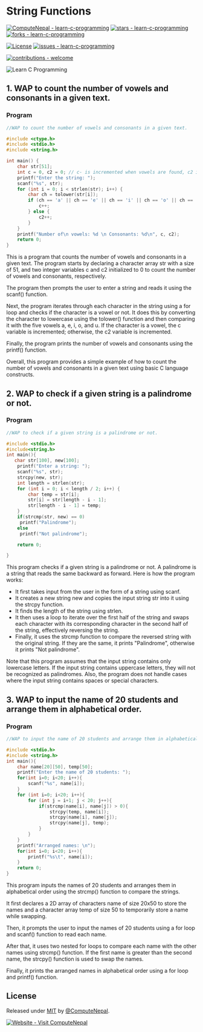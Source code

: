 # String Functions

[![ComputeNepal - learn-c-programming](https://img.shields.io/static/v1?label=ComputeNepal&message=learn-c-programming&color=blue&logo=github)](https://github.com/ComputeNepal/learn-c-programming "Go to GitHub repo")
[![stars - learn-c-programming](https://img.shields.io/github/stars/ComputeNepal/learn-c-programming?style=social)](https://github.com/ComputeNepal/learn-c-programming)
[![forks - learn-c-programming](https://img.shields.io/github/forks/ComputeNepal/learn-c-programming?style=social)](https://github.com/ComputeNepal/learn-c-programming)

[![License](https://img.shields.io/badge/License-MIT-blue)](#license)
[![issues - learn-c-programming](https://img.shields.io/github/issues/ComputeNepal/learn-c-programming)](https://github.com/ComputeNepal/learn-c-programming/issues)

[![contributions - welcome](https://img.shields.io/badge/contributions-welcome-blue)](/CONTRIBUTING.md "Go to contributions doc")

![Learn C Programming](https://repository-images.githubusercontent.com/615587446/9a0d7982-bdb2-4918-8570-ebfff27778ad)

## 1. WAP to count the number of vowels and consonants in a given text.

### Program

```c
//WAP to count the number of vowels and consonants in a given text.

#include <ctype.h>
#include <stdio.h>
#include <string.h>

int main() {
    char str[51];
    int c = 0, c2 = 0; // c- is incremented when vowels are found, c2 is incremented when consonants are found
    printf("Enter the string: ");
    scanf("%s", str);
    for (int i = 0; i < strlen(str); i++) {
        char ch = tolower(str[i]);
        if (ch == 'a' || ch == 'e' || ch == 'i' || ch == 'o' || ch == 'u') {
            c++;
        } else {
            c2++;
        }
    }
    printf("Number of\n vowels: %d \n Consonants: %d\n", c, c2);
    return 0;
}
```

This is a program that counts the number of vowels and consonants in a given
text. The program starts by declaring a character array str with a size of 51,
and two integer variables c and c2 initialized to 0 to count the number of
vowels and consonants, respectively.

The program then prompts the user to enter a string and reads it using the
scanf() function.

Next, the program iterates through each character in the string using a for loop
and checks if the character is a vowel or not. It does this by converting the
character to lowercase using the tolower() function and then comparing it with
the five vowels a, e, i, o, and u. If the character is a vowel, the c variable
is incremented; otherwise, the c2 variable is incremented.

Finally, the program prints the number of vowels and consonants using the
printf() function.

Overall, this program provides a simple example of how to count the number of
vowels and consonants in a given text using basic C language constructs.

## 2. WAP to check if a given string is a palindrome or not.

### Program

```c
//WAP to check if a given string is a palindrome or not.

#include <stdio.h>
#include<string.h>
int main(){
   char str[100], new[100];
    printf("Enter a string: ");
    scanf("%s", str);
    strcpy(new, str);
    int length = strlen(str);
    for (int i = 0; i < length / 2; i++) {
        char temp = str[i];
        str[i] = str[length - i - 1];
        str[length - i - 1] = temp;
    }
    if(strcmp(str, new) == 0)
     printf("Palindrome");
    else
     printf("Not palindrome");

    return 0;

}
```

This program checks if a given string is a palindrome or not. A palindrome is a
string that reads the same backward as forward. Here is how the program works:

- It first takes input from the user in the form of a string using scanf.
- It creates a new string new and copies the input string str into it using the
  strcpy function.
- It finds the length of the string using strlen.
- It then uses a loop to iterate over the first half of the string and swaps
  each character with its corresponding character in the second half of the
  string, effectively reversing the string.
- Finally, it uses the strcmp function to compare the reversed string with the
  original string. If they are the same, it prints "Palindrome", otherwise it
  prints "Not palindrome".

Note that this program assumes that the input string contains only lowercase
letters. If the input string contains uppercase letters, they will not be
recognized as palindromes. Also, the program does not handle cases where the
input string contains spaces or special characters.

## 3. WAP to input the name of 20 students and arrange them in alphabetical order.

### Program

```c
//WAP to input the name of 20 students and arrange them in alphabetical order.

#include <stdio.h>
#include <string.h>
int main(){
    char name[20][50], temp[50];
    printf("Enter the name of 20 students: ");
    for(int i=0; i<20; i++){
        scanf("%s", name[i]);
    }
    for (int i=0; i<20; i++){
        for (int j = i+1; j < 20; j++){
            if(strcmp(name[i], name[j]) > 0){
                strcpy(temp, name[i]);
                strcpy(name[i], name[j]);
                strcpy(name[j], temp);
            }
        }
    }
    printf("Arranged names: \n");
    for(int i=0; i<20; i++){
        printf("%s\t", name[i]);
    }
    return 0;
}
```

This program inputs the names of 20 students and arranges them in alphabetical
order using the strcmp() function to compare the strings.

It first declares a 2D array of characters name of size 20x50 to store the names
and a character array temp of size 50 to temporarily store a name while
swapping.

Then, it prompts the user to input the names of 20 students using a for loop and
scanf() function to read each name.

After that, it uses two nested for loops to compare each name with the other
names using strcmp() function. If the first name is greater than the second
name, the strcpy() function is used to swap the names.

Finally, it prints the arranged names in alphabetical order using a for loop and
printf() function.

<!-- Add new question above this comment -->

## License

Released under [MIT](/LICENSE) by [@ComputeNepal](https://github.com/ComputeNepal).

[![Website - Visit ComputeNepal](https://img.shields.io/static/v1?label=Website&message=Visit+ComputeNepal&color=2ea44f&logo=RSS)](https://computenepal.com)
